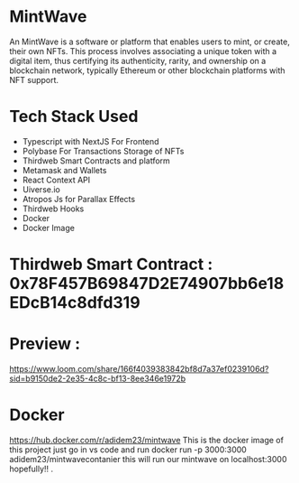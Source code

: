 # MintWave
An MintWave is a software or platform that enables users to mint, or create, their own NFTs. This process involves associating a unique token with a digital item, thus certifying its authenticity, rarity, and ownership on a blockchain network, typically Ethereum or other blockchain platforms with NFT support.

# Tech Stack Used
- Typescript with NextJS For Frontend
- Polybase For Transactions Storage of NFTs
- Thirdweb Smart Contracts and platform
- Metamask and Wallets
- React Context API
- Uiverse.io
- Atropos Js for Parallax Effects
- Thirdweb Hooks
- Docker
- Docker Image

# Thirdweb Smart Contract : 0x78F457B69847D2E74907bb6e18EDcB14c8dfd319

# Preview : 
https://www.loom.com/share/166f4039383842bf8d7a37ef0239106d?sid=b9150de2-2e35-4c8c-bf13-8ee346e1972b

# Docker 
https://hub.docker.com/r/adidem23/mintwave This is the docker image of this project just go in vs code and run docker run -p 3000:3000 adidem23/mintwavecontanier this will run our mintwave on localhost:3000 hopefully!! . 
